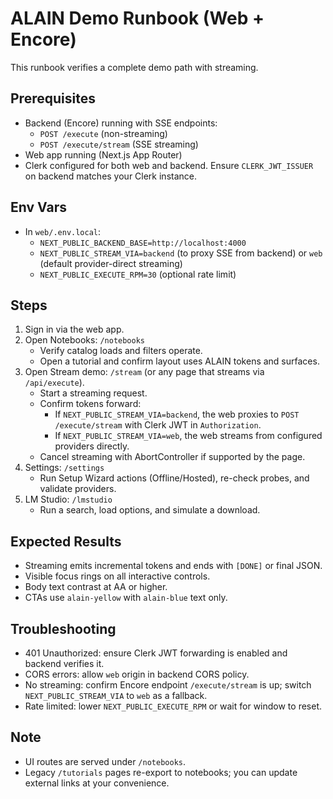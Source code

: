 # ALAIN Demo Runbook (Web + Encore)

This runbook verifies a complete demo path with streaming.

## Prerequisites
- Backend (Encore) running with SSE endpoints:
  - `POST /execute` (non-streaming)
  - `POST /execute/stream` (SSE streaming)
- Web app running (Next.js App Router)
- Clerk configured for both web and backend. Ensure `CLERK_JWT_ISSUER` on backend matches your Clerk instance.

## Env Vars
- In `web/.env.local`:
  - `NEXT_PUBLIC_BACKEND_BASE=http://localhost:4000`
  - `NEXT_PUBLIC_STREAM_VIA=backend` (to proxy SSE from backend) or `web` (default provider-direct streaming)
  - `NEXT_PUBLIC_EXECUTE_RPM=30` (optional rate limit)

## Steps
1) Sign in via the web app.
2) Open Notebooks: `/notebooks`
   - Verify catalog loads and filters operate.
   - Open a tutorial and confirm layout uses ALAIN tokens and surfaces.
3) Open Stream demo: `/stream` (or any page that streams via `/api/execute`).
   - Start a streaming request.
   - Confirm tokens forward:
     - If `NEXT_PUBLIC_STREAM_VIA=backend`, the web proxies to `POST /execute/stream` with Clerk JWT in `Authorization`.
     - If `NEXT_PUBLIC_STREAM_VIA=web`, the web streams from configured providers directly.
   - Cancel streaming with AbortController if supported by the page.
4) Settings: `/settings`
   - Run Setup Wizard actions (Offline/Hosted), re-check probes, and validate providers.
5) LM Studio: `/lmstudio`
   - Run a search, load options, and simulate a download.

## Expected Results
- Streaming emits incremental tokens and ends with `[DONE]` or final JSON.
- Visible focus rings on all interactive controls.
- Body text contrast at AA or higher.
- CTAs use `alain-yellow` with `alain-blue` text only.

## Troubleshooting
- 401 Unauthorized: ensure Clerk JWT forwarding is enabled and backend verifies it.
- CORS errors: allow `web` origin in backend CORS policy.
- No streaming: confirm Encore endpoint `/execute/stream` is up; switch `NEXT_PUBLIC_STREAM_VIA` to `web` as a fallback.
- Rate limited: lower `NEXT_PUBLIC_EXECUTE_RPM` or wait for window to reset.

## Note
- UI routes are served under `/notebooks`.
- Legacy `/tutorials` pages re-export to notebooks; you can update external links at your convenience.
